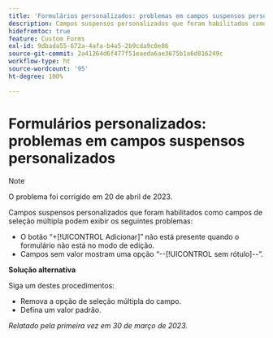 ```yaml
---
title: 'Formulários personalizados: problemas em campos suspensos personalizados'
description: Campos suspensos personalizados que foram habilitados como campos de seleção múltipla podem exibir esses problemas.
hidefromtoc: true
feature: Custom Forms
exl-id: 9dbada55-672a-4afa-b4a5-2b9cda9c0e86
source-git-commit: 2a41264d6f477f51eaeda6ae3675b1a6d816249c
workflow-type: ht
source-wordcount: '95'
ht-degree: 100%

---
```


# Formulários personalizados: problemas em campos suspensos personalizados

>[!NOTE]
>
>O problema foi corrigido em 20 de abril de 2023.

Campos suspensos personalizados que foram habilitados como campos de seleção múltipla podem exibir os seguintes problemas:

* O botão “+[!UICONTROL Adicionar]” não está presente quando o formulário não está no modo de edição.
* Campos sem valor mostram uma opção “--[!UICONTROL sem rótulo]--”.

**Solução alternativa**

Siga um destes procedimentos:

* Remova a opção de seleção múltipla do campo.
* Defina um valor padrão.

_Relatado pela primeira vez em 30 de março de 2023._
